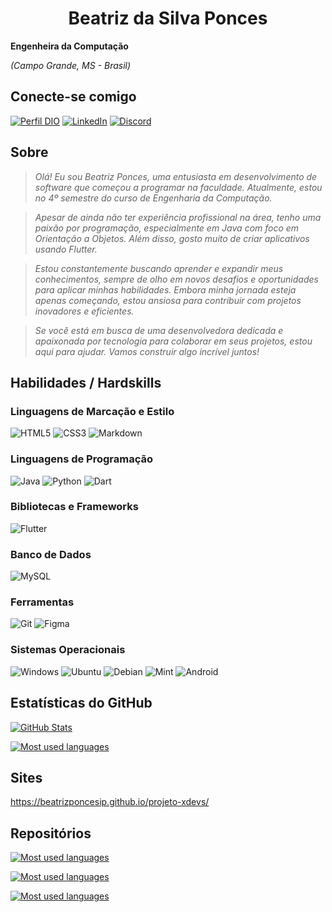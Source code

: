 <h1 align="center">Beatriz da Silva Ponces</h1>

**Engenheira da Computação**

*(Campo Grande, MS - Brasil)*

## Conecte-se comigo
[![Perfil DIO](https://img.shields.io/badge/-Meu%20Perfil%20na%20DIO-purple?style=for-the-badge&logo=gitbook&logoColor=white)](https://www.dio.me/users/beatrizponces_oficial)
[![LinkedIn](https://img.shields.io/badge/LinkedIn-0077B5?style=for-the-badge&logo=linkedin&logoColor=white)](https://www.linkedin.com/in/beatriz-ponces-a70221307)
[![Discord](https://img.shields.io/badge/Discord-7289DA?style=for-the-badge&logo=discord&logoColor=white)](https://discord.com/channels/@beatrizponces./)

##  Sobre
<i>

> Olá! Eu sou Beatriz Ponces, uma entusiasta em desenvolvimento de software que começou a programar na faculdade. Atualmente, estou no 4º semestre do curso de Engenharia da Computação.
  
> Apesar de ainda não ter experiência profissional na área, tenho uma paixão por programação, especialmente em Java com foco em Orientação a Objetos. Além disso, gosto muito de criar aplicativos usando Flutter.
  
> Estou constantemente buscando aprender e expandir meus conhecimentos, sempre de olho em novos desafios e oportunidades para aplicar minhas habilidades. Embora minha jornada esteja apenas começando, estou ansiosa para contribuir com projetos inovadores e eficientes.
  
> Se você está em busca de uma desenvolvedora dedicada e apaixonada por tecnologia para colaborar em seus projetos, estou aqui para ajudar. Vamos construir algo incrível juntos!
</i>

## Habilidades / Hardskills

### Linguagens de Marcação e Estilo

![HTML5](https://img.shields.io/badge/HTML5-E34F26?style=for-the-badge&logo=html5&logoColor=white)
![CSS3](https://img.shields.io/badge/CSS3-1572B6?style=for-the-badge&logo=css3&logoColor=white)
![Markdown](https://img.shields.io/badge/Markdown-000?style=for-the-badge&logo=markdown)

### Linguagens de Programação

![Java](https://img.shields.io/badge/java-%23ED8B00.svg?style=for-the-badge&logo=openjdk&logoColor=white)
![Python](https://img.shields.io/badge/python-3670A0?style=for-the-badge&logo=python&logoColor=ffdd54)
![Dart](https://img.shields.io/badge/Dart-0175C2?style=for-the-badge&logo=dart&logoColor=white)

### Bibliotecas e Frameworks

![Flutter](https://img.shields.io/badge/Flutter-02569B?style=for-the-badge&logo=flutter&logoColor=white)

### Banco de Dados

![MySQL](https://img.shields.io/badge/MySQL-00000F?style=for-the-badge&logo=mysql&logoColor=white)

### Ferramentas

![Git](https://img.shields.io/badge/GIT-E44C30?style=for-the-badge&logo=git&logoColor=white)
![Figma](https://img.shields.io/badge/Figma-696969?style=for-the-badge&logo=figma&logoColor=figma)

### Sistemas Operacionais
![Windows](https://img.shields.io/badge/Windows-000?style=for-the-badge&logo=windows&logoColor=2CA5E0)
![Ubuntu](https://img.shields.io/badge/Ubuntu-35495E?style=for-the-badge&logo=ubuntu&logoColor=2CA5E0)
![Debian](https://img.shields.io/badge/Debian-D70A53?style=for-the-badge&logo=debian&logoColor=white)
![Mint](https://img.shields.io/badge/Linux%20Mint-87CF3E?style=for-the-badge&logo=Linux%20Mint&logoColor=white)
![Android](https://img.shields.io/badge/Android-3DDC84?style=for-the-badge&logo=android&logoColor=white)

## Estatísticas do GitHub

[![GitHub Stats](https://github-readme-stats.vercel.app/api?username=BeatrizPoncesIP&theme=chartreuse-dark&show_icons=true&count_private=true&locale=pt-BR&include_all_commits=true&hide_border=true)](https://github.com/BeatrizPoncesIP/github-readme-stats)

[![Most used languages](https://github-readme-stats.vercel.app/api/top-langs/?username=BeatrizPoncesIP&layout=compact&count_private=true&theme=chartreuse-dark&hide_border=true&locale=pt-BR)](https://github.com/BeatrizPoncesIP/github-readme-stats)

## Sites

https://beatrizponcesip.github.io/projeto-xdevs/

## Repositórios

[![Most used languages](https://github-readme-stats.vercel.app/api/pin/?username=BeatrizPoncesIP&repo=project-rpg&show_icons=true&count_private=true&theme=chartreuse-dark&locale=pt-BR&hide_border=true&show_owner=true)](https://github.com/BeatrizPoncesIP/project-rpg)

[![Most used languages](https://github-readme-stats.vercel.app/api/pin/?username=BeatrizPoncesIP&repo=to_do_list&show_icons=true&count_private=true&theme=chartreuse-dark&locale=pt-BR&hide_border=true&show_owner=true)](https://github.com/BeatrizPoncesIP/to_do_list)

[![Most used languages](https://github-readme-stats.vercel.app/api/pin/?username=BeatrizPoncesIP&repo=project-banking-system&show_icons=true&count_private=true&theme=chartreuse-dark&locale=pt-BR&hide_border=true&show_owner=true)](https://github.com/BeatrizPoncesIP/project-banking-system)
